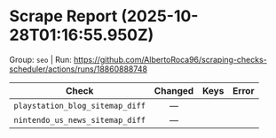 # Scrape Report (2025-10-28T01:16:55.950Z)

Group: `seo`  |  Run: https://github.com/AlbertoRoca96/scraping-checks-scheduler/actions/runs/18860888748

| Check | Changed | Keys | Error |
|---|:---:|:--|:--|
| `playstation_blog_sitemap_diff` | — |  |  |
| `nintendo_us_news_sitemap_diff` | — |  |  |
